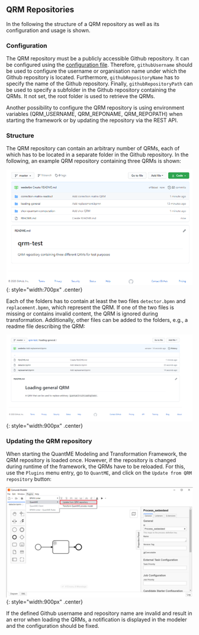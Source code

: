 ## QRM Repositories

In the following the structure of a QRM repository as well as its configuration and usage is shown.

### Configuration

The QRM repository must be a publicly accessible Github repository. 
It can be configured using the [configuration file](https://github.com/UST-QuAntiL/QuantME-TransformationFramework/blob/develop/app/lib/quantme/qrm-manager/RepositoryConfig.js).
Therefore, `githubUsername` should be used to configure the username or organisation name under which the Github repository is located.
Furthermore, `githubRepositoryName` has to specify the name of the Github repository.
Finally, `githubRepositoryPath` can be used to specify a subfolder in the Github repository containing the QRMs.
It not set, the root folder is used to retrieve the QRMs.

Another possibility to configure the QRM repository is using environment variables (QRM_USERNAME, QRM_REPONAME, QRM_REPOPATH) when starting the framework or by updating the repository via the REST API.

### Structure

The QRM repository can contain an arbitrary number of QRMs, each of which has to be located in a separate folder in the Github repository.
In the following, an example QRM repository containing three QRMs is shown:

![Repository Overview](./images/repository-overview.png){: style="width:700px" .center}

Each of the folders has to contain at least the two files `detector.bpmn` and `replacement.bpmn`, which represent the QRM.
If one of the two files is missing or contains invalid content, the QRM is ignored during transformation.
Additionally, other files can be added to the folders, e.g., a readme file describing the QRM:

![Repository Content](./images/repository-folder-content.png){: style="width:900px" .center}

### Updating the QRM repository

When starting the QuantME Modeling and Transformation Framework, the QRM repository is loaded once.
However, if the repository is changed during runtime of the framework, the QRMs have to be reloaded.
For this, use the `Plugins` menu entry, go to `QuantME`, and click on the `Update from QRM repository` button:

![Reload Repository](./images/reload-repository.png){: style="width:900px" .center}

If the defined Github username and repository name are invalid and result in an error when loading the QRMs, a notification is displayed in the modeler and the configuration should be fixed.